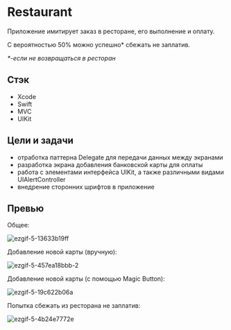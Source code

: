 # Restaurant
Приложение имитирует заказ в ресторане, его выполнение и оплату.

С вероятностью 50% можно успешно* сбежать не заплатив.

_*-если не возвращаться в ресторан_

## Стэк
+ Xcode
+ Swift
+ MVC
+ UIKit

## Цели и задачи
+ отработка паттерна Delegate для передачи данных между экранами
+ разработка экрана добавления банковской карты для оплаты
+ работа с элементами интерфейса UIKit, а также различными видами UIAlertController
+ внедрение сторонних шрифтов в приложение

## Превью
Общее:

![ezgif-5-13633b19ff](https://github.com/user-attachments/assets/2fb557a6-b0e5-4cfc-acec-323959975ce3)

Добавление новой карты (вручную):

![ezgif-5-457ea18bbb-2](https://github.com/user-attachments/assets/ff465f89-cdea-46d3-b8e8-8863cf1c6253)

Добавление новой карты (с помощью Magic Button):

![ezgif-5-19c622b06a](https://github.com/user-attachments/assets/2c5fd3e2-6339-4d8f-bdc2-13544f47ad0d)

Попытка сбежать из ресторана не заплатив:

![ezgif-5-4b24e7772e](https://github.com/user-attachments/assets/a27b3b4a-8533-41fe-aa04-b29b2504ad61)


